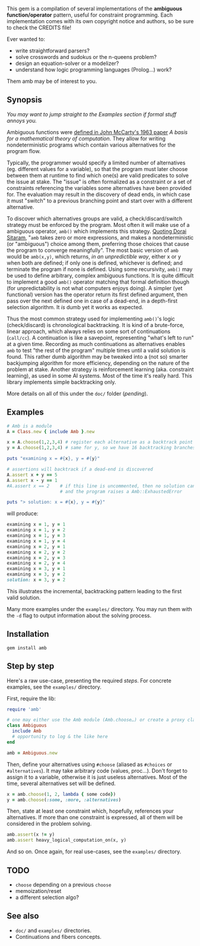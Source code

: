 This gem is a compilation of several implementations of the **ambiguous function/operator** pattern, useful for constraint programming. Each implementation comes with its own copyright notice and authors, so be sure to check the CREDITS file!

Ever wanted to:

* write straightforward parsers?
* solve crosswords and sudokus or the n-queens problem?
* design an equation-solver or a modelizer?
* understand how logic programming languages (Prolog…) work?

Them amb may be of interest to you.

## Synopsis

*You may want to jump straight to the Examples section if formal stuff annoys you.*

Ambiguous functions were [defined in John McCarty's 1963 paper](http://www-formal.stanford.edu/jmc/basis1/node7.html) *A basis for a mathematical theory of computation*. They allow for writing nondeterministic programs which contain various alternatives for the program flow.

Typically, the programmer would specify a limited number of alternatives (eg. different values for a variable), so that the program must later choose between them at runtime to find which one(s) are valid predicates to solve the issue at stake. The "issue" is often formalized as a constraint or a set of constraints referencing the variables some alternatives have been provided for. The evaluation may result in the discovery of dead ends, in which case it must "switch" to a previous branching point and start over with a different alternative.

To discover which alternatives groups are valid, a check/discard/switch strategy must be enforced by the program. Most often it will make use of a ambiguous operator, `amb()` which implements this strategy. [Quoting Dorai Sitaram](http://www.ccs.neu.edu/home/dorai/t-y-scheme/t-y-scheme-Z-H-16.html#node_chap_14), "`amb` takes zero or more expressions, and makes a nondeterministic (or "ambiguous") choice among them, preferring those choices that cause the program to converge meaningfully". The most basic version of `amb` would be `amb(x,y)`, which returns, *in an unpredictible way*, either x or y when both are defined; if only one is defined, whichever is defined; and terminate the program if none is defined. Using some recursivity, `amb()` may be used to define arbitrary, complex ambiguous functions. It is quite difficult to implement a good `amb()` operator matching that formal definition though (for unpredictability is not what computers enjoys doing). A simpler (yet functional) version has the operator return its first defined argument, then pass over the next defined one in case of a dead-end, in a depth-first selection algorithm. It *is* dumb yet it works as expected.

Thus the most common strategy used for implementing `amb()`'s logic (check/discard) is chronological backtracking. It is kind of a brute-force, linear approach, which always relies on some sort of continuations (`call/cc`). A continuation is like a savepoint, representing "what's left to run" at a given time. Recording as much continuations as alternatives enables `amb` to test "the rest of the program" multiple times until a valid solution is found. This rather dumb algorithm may be tweaked into a (not so) smarter backjumping algorithm for more efficiency, depending on the nature of the problem at stake. Another strategy is reinforcement learning (aka. constraint learning), as used in some AI systems. Most of the time it's really hard. This library implements simple backtracking only.

More details on all of this under the `doc/` folder (*pending*).

## Examples

``` ruby
# Amb is a module
A = Class.new { include Amb }.new

x = A.choose(1,2,3,4) # register each alternative as a backtrack point
y = A.choose(1,2,3,4) # same for y, so we have 16 backtracking branches

puts "examining x = #{x}, y = #{y}"

# assertions will backtrack if a dead-end is discovered
A.assert x + y == 5
A.assert x - y == 1
#A.assert x == 2    # if this line is uncommented, then no solution can be found
                    # and the program raises a Amb::ExhaustedError

puts "> solution: x = #{x}, y = #{y}"
```

will produce:

``` ruby
examining x = 1, y = 1
examining x = 1, y = 2
examining x = 1, y = 3
examining x = 1, y = 4
examining x = 2, y = 1
examining x = 2, y = 2
examining x = 2, y = 3
examining x = 2, y = 4
examining x = 3, y = 1
examining x = 3, y = 2
solution: x = 3, y = 2
```
This illustrates the incremental, backtracking pattern leading to the first valid solution.

Many more examples under the `examples/` directory. You may run them with the `-d` flag to output information about the solving process.

## Installation

    gem install amb

## Step by step

Here's a raw use-case, presenting the required *steps*. For concrete examples, see the `examples/` directory.

First, require the lib:

``` ruby
require 'amb'

# one may either use the Amb module (Amb.choose…) or create a proxy class.
class Ambiguous
  include Amb
  # opportunity to log & the like here
end

amb = Ambiguous.new
```

Then, define your alternatives using `#choose` (aliased as `#choices` or `#alternatives`). It may take arbitrary code (values, proc…). Don't forget to assign it to a variable, otherwise it is just useless alternatives. Most of the time, several alternatives set will be defined.

``` ruby
x = amb.choose(1, 2, lambda { some code})
y = amb.choose(:some, :more, :alternatives)
```

Then, state at least one constraint which, hopefully, references your alternatives. If more than one constraint is expressed, all of them will be considered in the problem solving.

``` ruby
amb.assert(x != y)
amb.assert heavy_logical_computation_on(x, y)
```

And so on. Once again, for real use-cases, see the `examples/` directory.

## TODO

* `choose` depending on a previous `choose`
* memoization/reset
* a different selection algo?

## See also

* `doc/` and `examples/` directories.
* Continuations and fibers concepts.
